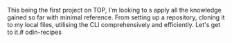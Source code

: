 This being the first project on TOP, I'm looking to s apply all the knowledge gained so far with minimal reference. From setting up a repository, cloning it to my local files, utilising the CLI comprehensively and efficiently. Let's get to it.# odin-recipes
